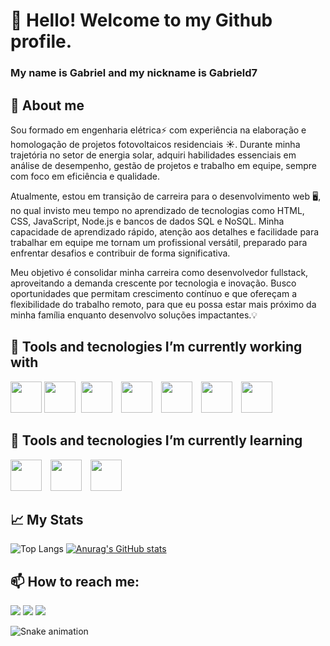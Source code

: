 # 👋 Hello! Welcome to my Github profile.
### My name is Gabriel and my nickname is Gabrield7

## 💬 About me

Sou formado em engenharia elétrica⚡ com experiência na elaboração e homologação de projetos fotovoltaicos residenciais ☀️. Durante minha trajetória no setor de energia solar, adquiri habilidades essenciais em análise de desempenho, gestão de projetos e trabalho em equipe, sempre com foco em eficiência e qualidade.

Atualmente, estou em transição de carreira para o desenvolvimento web 🖥️, no qual invisto meu tempo no aprendizado de tecnologias como HTML, CSS, JavaScript, Node.js e bancos de dados SQL e NoSQL. Minha capacidade de aprendizado rápido, atenção aos detalhes e facilidade para trabalhar em equipe me tornam um profissional versátil, preparado para enfrentar desafios e contribuir de forma significativa.

Meu objetivo é consolidar minha carreira como desenvolvedor fullstack, aproveitando a demanda crescente por tecnologia e inovação. Busco oportunidades que permitam crescimento contínuo e que ofereçam a flexibilidade do trabalho remoto, para que eu possa estar mais próximo da minha família enquanto desenvolvo soluções impactantes.💡


## 🔭 Tools and tecnologies I’m currently working with

<link rel="stylesheet" type='text/css' href="https://cdn.jsdelivr.net/gh/devicons/devicon@latest/devicon.min.css" />

<img src="https://cdn.jsdelivr.net/gh/devicons/devicon@latest/icons/html5/html5-plain-wordmark.svg" height=50 style="margin-right: 0px;">
<img src="https://cdn.jsdelivr.net/gh/devicons/devicon@latest/icons/css3/css3-plain-wordmark.svg" height=50 style="margin-right: 5px;">
<img src="https://cdn.jsdelivr.net/gh/devicons/devicon@latest/icons/javascript/javascript-plain.svg" height=50 style="margin-right: 10px;">
<img src="https://cdn.jsdelivr.net/gh/devicons/devicon@latest/icons/git/git-plain-wordmark.svg" height=50 style="margin-right: 10px;">
<img src="https://cdn.jsdelivr.net/gh/devicons/devicon@latest/icons/github/github-original-wordmark.svg" height=50 style="margin-right: 10px;">
<img src="https://cdn.jsdelivr.net/gh/devicons/devicon@latest/icons/nodejs/nodejs-plain-wordmark.svg" height=50 style="margin-right: 10px;">
<img src="https://cdn.jsdelivr.net/gh/devicons/devicon@latest/icons/mongodb/mongodb-plain-wordmark.svg" height=50>


## 🌱 Tools and tecnologies I’m currently learning
<img src="https://cdn.jsdelivr.net/gh/devicons/devicon@latest/icons/docker/docker-plain-wordmark.svg" height=50 style="margin-right: 10px;">
<img src="https://cdn.jsdelivr.net/gh/devicons/devicon@latest/icons/react/react-original-wordmark.svg" height=50 style="margin-right: 10px;">
<img src="https://cdn.jsdelivr.net/gh/devicons/devicon@latest/icons/postgresql/postgresql-plain-wordmark.svg" height=50 style="margin-right: 10px;">
          

## 📈 My Stats

![Top Langs](https://github-readme-stats.vercel.app/api/top-langs/?username=Gabrield7&layout=compact)
[![Anurag's GitHub stats](https://github-readme-stats.vercel.app/api?username=Gabrield7)](https://github.com/anuraghazra/github-readme-stats)


## 📫 How to reach me:

<div>
<a href="https://www.linkedin.com/in/gabriel-dln/" target="_blank"><img loading="lazy" src="https://img.shields.io/badge/-LinkedIn-%230077B5?style=for-the-badge&logo=linkedin&logoColor=white" target="_blank"></a>   
<a href = "gabrieldantas503@gmail.com"><img loading="lazy" src="https://img.shields.io/badge/Gmail-D14836?style=for-the-badge&logo=gmail&logoColor=white" target="_blank"></a>
<a href="https://www.instagram.com/_gab.dn/" target="_blank"><img loading="lazy" src="https://img.shields.io/badge/-Instagram-%23E4405F?style=for-the-badge&logo=instagram&logoColor=white" target="_blank"></a>
</div>

![Snake animation](https://github.com/Gabrield7/Gabrield7/blob/output/github-contribution-grid-snake.svg)
